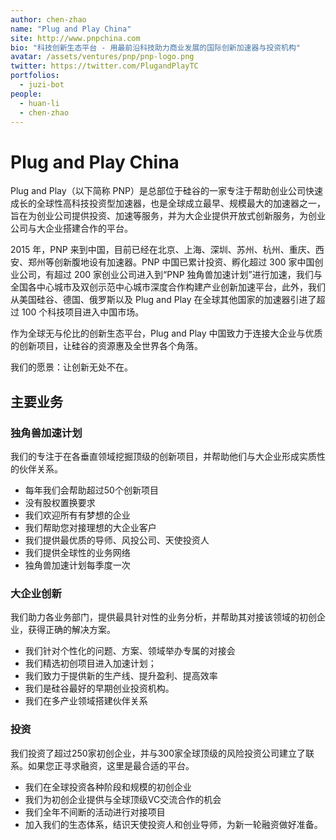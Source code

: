 ```yaml
---
author: chen-zhao
name: "Plug and Play China"
site: http://www.pnpchina.com
bio: "科技创新生态平台 - 用最前沿科技助力商业发展的国际创新加速器与投资机构"
avatar: /assets/ventures/pnp/pnp-logo.png
twitter: https://twitter.com/PlugandPlayTC
portfolios:
  - juzi-bot
people:
  - huan-li
  - chen-zhao
---
```


# Plug and Play China

Plug and Play（以下简称 PNP）是总部位于硅谷的一家专注于帮助创业公司快速成长的全球性高科技投资型加速器，也是全球成立最早、规模最大的加速器之一，旨在为创业公司提供投资、加速等服务，并为大企业提供开放式创新服务，为创业公司与大企业搭建合作的平台。

2015 年，PNP 来到中国，目前已经在北京、上海、深圳、苏州、杭州、重庆、西安、郑州等创新腹地设有加速器。PNP 中国已累计投资、孵化超过 300 家中国创业公司，有超过 200 家创业公司进入到“PNP 独角兽加速计划”进行加速，我们与全国各中心城市及双创示范中心城市深度合作构建产业创新加速平台，此外，我们从美国硅谷、德国、俄罗斯以及 Plug and Play 在全球其他国家的加速器引进了超过 100 个科技项目进入中国市场。

作为全球无与伦比的创新生态平台，Plug and Play 中国致力于连接大企业与优质的创新项目，让硅谷的资源惠及全世界各个角落。

我们的愿景：让创新无处不在。

## 主要业务

### 独角兽加速计划

我们的专注于在各垂直领域挖掘顶级的创新项目，并帮助他们与大企业形成实质性的伙伴关系。

- 每年我们会帮助超过50个创新项目
- 没有股权置换要求
- 我们欢迎所有有梦想的企业
- 我们帮助您对接理想的大企业客户
- 我们提供最优质的导师、风投公司、天使投资人
- 我们提供全球性的业务网络
- 独角兽加速计划每季度一次

### 大企业创新

我们助力各业务部门，提供最具针对性的业务分析，并帮助其对接该领域的初创企业，获得正确的解决方案。

- 我们针对个性化的问题、方案、领域举办专属的对接会
- 我们精选初创项目进入加速计划；
- 我们致力于提供新的生产线、提升盈利、提高效率
- 我们是硅谷最好的早期创业投资机构。
- 我们在多产业领域搭建伙伴关系

### 投资

我们投资了超过250家初创企业，并与300家全球顶级的风险投资公司建立了联系。如果您正寻求融资，这里是最合适的平台。

- 我们在全球投资各种阶段和规模的初创企业
- 我们为初创企业提供与全球顶级VC交流合作的机会
- 我们全年不间断的活动进行对接项目
- 加入我们的生态体系，结识天使投资人和创业导师，为新一轮融资做好准备。
